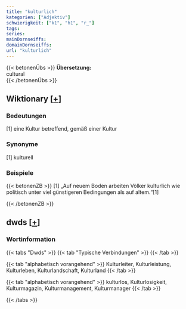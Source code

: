 ```yaml
---
title: "kulturlich"
kategorien: ["Adjektiv"]
schwierigkeit: ["k1", "h1", "r_"]
tags:
series:
mainDornseiffs:
domainDornseiffs:
url: "kulturlich"
---
```


{{< betonenÜbs >}}
**Übersetzung:**  
cultural  
{{< /betonenÜbs >}}

## Wiktionary [[+](https://de.wiktionary.org/wiki/kulturlich)]

### Bedeutungen
[1] eine Kultur betreffend, gemäß einer Kultur  

### Synonyme
[1] kulturell  

### Beispiele
{{< betonenZB >}}
[1] „Auf neuem Boden arbeiten Völker kulturlich wie politisch unter viel günstigeren Bedingungen als auf altem.“[1]  

{{< /betonenZB >}}


## dwds [[+](https://www.dwds.de/wb/kulturlich)]

### Wortinformation
{{< tabs "Dwds" >}}
{{< tab "Typische Verbindungen" >}}
{{< /tab >}}

{{< tab "alphabetisch vorangehend" >}}
Kulturleiter, Kulturleistung, Kulturleben, Kulturlandschaft, Kulturland
{{< /tab >}}

{{< tab "alphabetisch vorangehend" >}}
kulturlos, Kulturlosigkeit, Kulturmagazin, Kulturmanagement, Kulturmanager
{{< /tab >}}

{{< /tabs >}}

